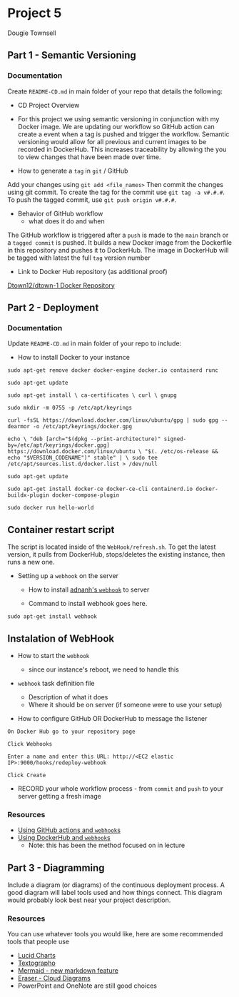 # Project 5

Dougie Townsell 


## Part 1 - Semantic Versioning


### Documentation

Create `README-CD.md` in main folder of your repo that details the following:

- CD Project Overview

-  For this project we using semantic versioning in conjunction with my Docker image. We are updating our workflow so GitHub action can create a event when a tag is pushed and trigger the workflow. Semantic versioning would allow for all previous and current images to be recorded in DockerHub. This increases traceability by allowing the you to view changes that have been made over time. 

- How to generate a `tag` in `git` / GitHub

Add your changes using `git add <file_names>` 
Then commit the changes using git commit. To create the tag for the commit use `git tag -a v#.#.#`.
To push the tagged commit, use `git push origin v#.#.#`.


- Behavior of GitHub workflow
  - what does it do and when

The GitHub workflow is triggered after a `push` is made to the `main` branch or a `tagged commit` is pushed. It builds a new Docker image from the Dockerfile in this repository and pushes it to DockerHub. The image in DockerHub will be tagged with latest the full `tag` version number


- Link to Docker Hub repository (as additional proof)

[Dtown12/dtown-1 Docker Repository](https://hub.docker.com/repository/docker/dtown12/dtown-1/general)

## Part 2 - Deployment

### Documentation

Update `README-CD.md` in main folder of your repo to include:

- How to install Docker to your instance

`sudo apt-get remove docker docker-engine docker.io containerd runc`

`sudo apt-get update`

`sudo apt-get install \
  ca-certificates \
  curl \
  gnupg`
  
`sudo mkdir -m 0755 -p /etc/apt/keyrings`

`curl -fsSL https://download.docker.com/linux/ubuntu/gpg | sudo gpg --dearmor -o /etc/apt/keyrings/docker.gpg`

`echo \
"deb [arch="$(dpkg --print-architecture)" signed-by=/etc/apt/keyrings/docker.gpg] https://download.docker.com/linux/ubuntu \
"$(. /etc/os-release && echo "$VERSION_CODENAME")" stable" | \
sudo tee /etc/apt/sources.list.d/docker.list > /dev/null`

`sudo apt-get update`

`sudo apt-get install docker-ce docker-ce-cli containerd.io docker-buildx-plugin docker-compose-plugin`

`sudo docker run hello-world`


## Container restart script

The script is located inside of the `WebHook/refresh.sh`. To get the latest version, it pulls from DockerHub, stops/deletes the existing instance, then runs a new one. 


- Setting up a `webhook` on the server
  - How to install [adnanh's `webhook`](https://github.com/adnanh/webhook) to server
  
  - Command to install webhook goes here. 

 `sudo apt-get install webhook`


## Instalation of WebHook

  - How to start the `webhook`
    - since our instance's reboot, we need to handle this


- `webhook` task definition file

  - Description of what it does
  - Where it should be on server (if someone were to use your setup)



- How to configure GitHub OR DockerHub to message the listener 

`On Docker Hub go to your repository page`

`Click Webhooks`

`Enter a name and enter this URL: http://<EC2 elastic IP>:9000/hooks/redeploy-webhook`

`Click Create`


- RECORD your whole workflow process - from `commit` and `push` to your server getting a fresh image

### Resources

- [Using GitHub actions and `webhook`s](https://levelup.gitconnected.com/automated-deployment-using-docker-github-actions-and-webhooks-54018fc12e32)
- [Using DockerHub and `webhook`s](https://blog.devgenius.io/build-your-first-ci-cd-pipeline-using-docker-github-actions-and-webhooks-while-creating-your-own-da783110e151)
  - Note: this has been the method focused on in lecture

## Part 3 - Diagramming

Include a diagram (or diagrams) of the continuous deployment process.  A good diagram will label tools used and how things connect.  This diagram would probably look best near your project description.

### Resources

You can use whatever tools you would like, here are some recommended tools that people use

- [Lucid Charts](https://www.lucidchart.com/pages/)
- [Textographo](https://textografo.com/)
- [Mermaid - new markdown feature](https://github.blog/2022-02-14-include-diagrams-markdown-files-mermaid/)
- [Eraser - Cloud Diagrams](https://docs.tryeraser.com/docs/cloud-diagrams)
- PowerPoint and OneNote are still good choices

